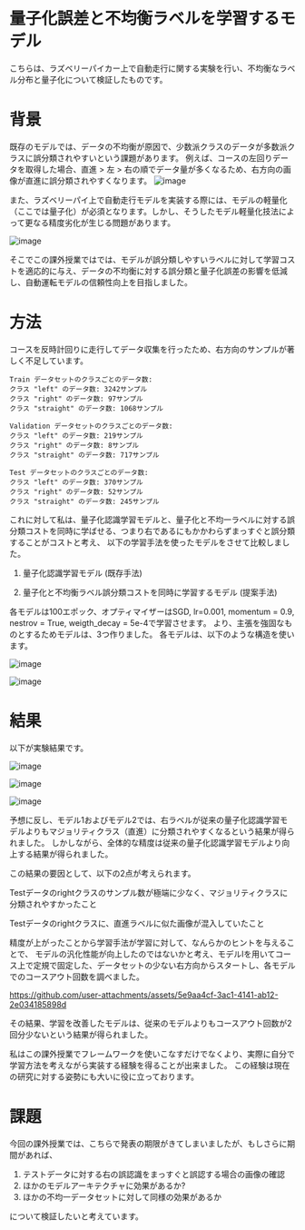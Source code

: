 # 量子化誤差と不均衡ラベルを学習するモデル

こちらは、ラズベリーパイカー上で自動走行に関する実験を行い、不均衡なラベル分布と量子化について検証したものです。


# 背景
既存のモデルでは、データの不均衡が原因で、少数派クラスのデータが多数派クラスに誤分類されやすいという課題があります。
例えば、コースの左回りデータを取得した場合、直進 > 左 > 右の順でデータ量が多くなるため、右方向の画像が直進に誤分類されやすくなります。
![image](https://github.com/user-attachments/assets/3f486db8-d235-4a46-8117-15aa69e25bc9)


また、ラズベリーパイ上で自動走行モデルを実装する際には、モデルの軽量化（ここでは量子化）が必須となります。しかし、そうしたモデル軽量化技法によって更なる精度劣化が生じる問題があります。

![image](https://github.com/user-attachments/assets/7957d0d0-33d5-4cc0-9697-1fab0ad74196)


そこでこの課外授業ではでは、モデルが誤分類しやすいラベルに対して学習コストを適応的に与え、データの不均衡に対する誤分類と量子化誤差の影響を低減し、自動運転モデルの信頼性向上を目指しました。

# 方法

コースを反時計回りに走行してデータ収集を行ったため、右方向のサンプルが著しく不足しています。

```
Train データセットのクラスごとのデータ数:
クラス "left" のデータ数: 3242サンプル
クラス "right" のデータ数: 97サンプル
クラス "straight" のデータ数: 1068サンプル

Validation データセットのクラスごとのデータ数:
クラス "left" のデータ数: 219サンプル
クラス "right" のデータ数: 8サンプル
クラス "straight" のデータ数: 717サンプル

Test データセットのクラスごとのデータ数:
クラス "left" のデータ数: 370サンプル
クラス "right" のデータ数: 52サンプル
クラス "straight" のデータ数: 245サンプル
```
これに対して私は、量子化認識学習モデルと、量子化と不均一ラベルに対する誤分類コストを同時に学ばせる、つまり右であるにもかかわらずまっすぐと誤分類することがコストと考え、
以下の学習手法を使ったモデルをさせて比較しました。
1. 量子化認識学習モデル (既存手法)

2. 量子化と不均衡ラベル誤分類コストを同時に学習するモデル (提案手法)

各モデルは100エポック、オプティマイザーはSGD, lr=0.001, momentum = 0.9, nestrov = True, weigth_decay = 5e-4で学習させます。
より、主張を強固なものとするためモデルは、3つ作りました。
各モデルは、以下のような構造を使います。

![image](https://github.com/user-attachments/assets/41b514cc-c60f-4d1c-a7e0-a1cea2cd2c92)


![image](https://github.com/user-attachments/assets/c6a0d9e7-056e-4917-b811-36f2aae20fd0)


# 結果
以下が実験結果です。


![image](https://github.com/user-attachments/assets/75dd3d7d-9d65-48c4-900f-cfcbcacc3aa0)

![image](https://github.com/user-attachments/assets/0e087dc6-4f3e-475c-bc67-6cbe89cadf16)

![image](https://github.com/user-attachments/assets/bf2aa78f-2f98-42d1-bb1b-f63adbf9bdcc)

予想に反し、モデル1およびモデル2では、右ラベルが従来の量子化認識学習モデルよりもマジョリティクラス（直進）に分類されやすくなるという結果が得られました。
しかしながら、全体的な精度は従来の量子化認識学習モデルより向上する結果が得られました。

この結果の要因として、以下の2点が考えられます。

Testデータのrightクラスのサンプル数が極端に少なく、マジョリティクラスに分類されやすかったこと

Testデータのrightクラスに、直進ラベルに似た画像が混入していたこと

精度が上がったことから学習手法が学習に対して、なんらかのヒントを与えることで、
モデルの汎化性能が向上したのではないかと考え、モデルIを用いてコース上で定規で固定した、データセットの少ない右方向からスタートし、各モデルでのコースアウト回数を調べました。

https://github.com/user-attachments/assets/5e9aa4cf-3ac1-4141-ab12-2e034185898d


その結果、学習を改善したモデルは、従来のモデルよりもコースアウト回数が2回分少ないという結果が得られました。

私はこの課外授業でフレームワークを使いこなすだけでなくより、実際に自分で学習方法を考えながら実装する経験を得ることが出来ました。
この経験は現在の研究に対する姿勢にも大いに役に立っております。
# 課題
今回の課外授業では、こちらで発表の期限がきてしまいましたが、もしさらに期間があれば、

1. テストデータに対する右の誤認識をまっすぐと誤認する場合の画像の確認
2. ほかのモデルアーキテクチャに効果があるか?
3. ほかの不均一データセットに対して同様の効果があるか

について検証したいと考えています。
